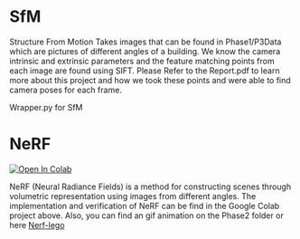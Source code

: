 # SfM
Structure From Motion Takes images that can be found in Phase1/P3Data which are pictures of different angles of a building.
We know the camera intrinsic and extrinsic parameters and the feature matching points from each image are found using SIFT.
Please Refer to the Report.pdf to learn more about this project and how we took these points and were able to find camera
poses for each frame. 


Wrapper.py for SfM 




# NeRF

[![Open In Colab](https://colab.research.google.com/assets/colab-badge.svg)](https://colab.research.google.com/drive/1Wy6H2WF_zuh0CVC7CdfEUqREQ6YLDz_2)

NeRF (Neural Radiance Fields) is a method for constructing scenes through volumetric representation using images from different angles. The implementation and verification of NeRF can be find in the Google Colab project above. Also, you can find an gif animation on the Phase2 folder or here [Nerf-lego](https://github.com/aadhyap/SfM/blob/main/Phase2/NeRF-lego.gif)




